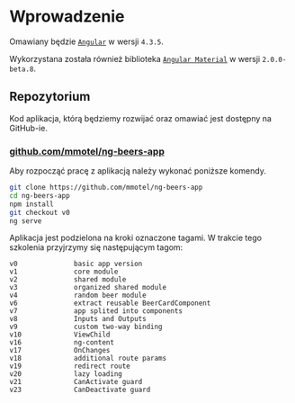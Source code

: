 # Wprowadzenie

Omawiany będzie [`Angular`](https://angular.io/docs) w wersji `4.3.5`. 

Wykorzystana została również biblioteka [`Angular Material`](https://material.angular.io) w wersji `2.0.0-beta.8`.

## Repozytorium

Kod aplikacja, którą będziemy rozwijać oraz omawiać jest dostępny na GitHub-ie. 

### [github.com/mmotel/ng-beers-app](https://github.com/mmotel/ng-beers-app)

Aby rozpocząć pracę z aplikacją należy wykonać poniższe komendy.

```sh
git clone https://github.com/mmotel/ng-beers-app
cd ng-beers-app
npm install
git checkout v0
ng serve
```

Aplikacja jest podzielona na kroki oznaczone tagami. W trakcie tego szkolenia przyjrzymy się następującym tagom:

```
v0              basic app version
v1              core module
v2              shared module
v3              organized shared module
v4              random beer module
v6              extract reusable BeerCardComponent
v7              app splited into components
v8              Inputs and Outputs
v9              custom two-way binding
v10             ViewChild
v16             ng-content
v17             OnChanges
v18             additional route params
v19             redirect route
v20             lazy loading
v21             CanActivate guard
v23             CanDeactivate guard
```

